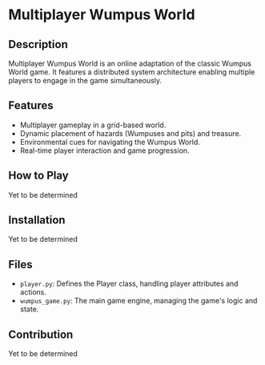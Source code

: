 # Multiplayer Wumpus World

## Description
Multiplayer Wumpus World is an online adaptation of the classic Wumpus World game. It features a distributed system architecture enabling multiple players to engage in the game simultaneously.

## Features
- Multiplayer gameplay in a grid-based world.
- Dynamic placement of hazards (Wumpuses and pits) and treasure.
- Environmental cues for navigating the Wumpus World.
- Real-time player interaction and game progression.

## How to Play
Yet to be determined

## Installation
Yet to be determined

## Files
- `player.py`: Defines the Player class, handling player attributes and actions.
- `wumpus_game.py`: The main game engine, managing the game's logic and state.

## Contribution
Yet to be determined
